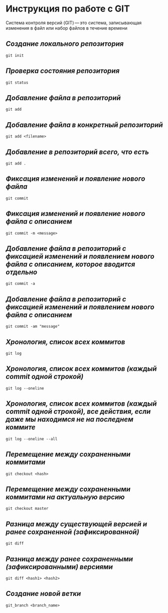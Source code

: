 # **Инструкция по работе с GIT**
 
 Система контроля версий (GIT) — это система, записывающая изменения в файл или набор файлов в течение времени

 ## *Создание локального репозитория*


    git init
    
## *Проверка состояния репозитория*

    git status

## *Добавление файла в репозиторий*

    git add

## *Добавление файла в конкретный репозиторий*

    git add <filename>

## *Добавление в репозиторий всего, что есть*

    git add .

## *Фиксация изменений и появление нового файла*

    git commit

## *Фиксация изменений и появление нового файла с описанием*

    git commit -m <message>

## *Добавление файла в репозиторий c фиксацией изменений и появлением нового файла с описанием, которое вводится отдельно*

    git commit -a

## *Добавление файла в репозиторий c фиксацией изменений и появлением нового файла с описанием*

    git commit -am "message"

## *Хронология, список всех коммитов*

    git log

## *Хронология, список всех коммитов (каждый commit одной строкой)*

    git log --oneline

## *Хронология, список всех коммитов (каждый commit одной строкой), все действия, если даже мы находимся не на последнем коммите*

    git log --oneline --all

## *Перемещение между сохраненными коммитами*

    git checkout <hash>

## *Перемещение между сохраненными коммитами на актуальную версию*

    git checkout master

## *Разница между существующей версией и ранее сохраненной (зафиксированной)*

    git diff

## *Разница между ранее сохраненными (зафиксированными) версиями*

    git diff <hash1> <hash2>

## *Создание новой ветки*

    git_branch <branch_name>
